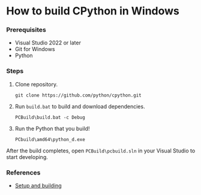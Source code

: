 # How to build CPython in Windows

### Prerequisites
- Visual Studio 2022 or later
- Git for Windows
- Python

### Steps

1. Clone repository.

    ```
    git clone https://github.com/python/cpython.git
    ```

2. Run `build.bat` to build and download dependencies.

    ```
    PCBuild\build.bat -c Debug
    ```

5. Run the Python that you build!

    ```
    PCbuild\amd64\python_d.exe
    ```

After the build completes, open `PCBuild\pcbuild.sln` in your Visual Studio to start developing.

### References
- [Setup and building](https://devguide.python.org/getting-started/setup-building/#windows)